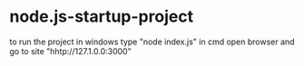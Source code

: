 # node.js-startup-project

to run the project in windows type "node index.js" in cmd
open browser and go to site "hhtp://127.1.0.0:3000"